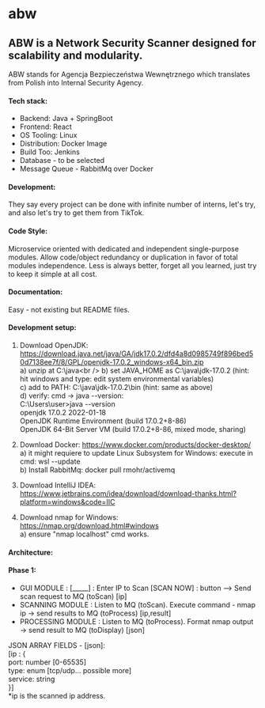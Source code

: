 # abw
<h2>ABW is a Network Security Scanner designed for scalability and modularity.</h2>

ABW stands for Agencja Bezpieczeństwa Wewnętrznego which translates from Polish into Internal Security Agency.

<h4>Tech stack:</h4>

<ul>
   <li>Backend: Java + SpringBoot</li>
<li>Frontend: React</li>
<li>OS Tooling: Linux</li>
<li>Distribution: Docker Image</li>
<li>Build Too: Jenkins</li>
<li>Database - to be selected</li>
<li>Message Queue - RabbitMq over Docker</li>
</ul>

<h4>Development:</h4>

They say every project can be done with infinite number of interns, let's try, and also let's try to get them from TikTok.

<h4>Code Style:</h4>

Microservice oriented with dedicated and independent single-purpose modules.
Allow code/object redundancy or duplication in favor of total modules independence.
Less is always better, forget all you learned, just try to keep it simple at all cost.

<h4>Documentation:</h4>

Easy - not existing but README files.

<h4>Development setup:</h4>

1. Download OpenJDK: https://download.java.net/java/GA/jdk17.0.2/dfd4a8d0985749f896bed50d7138ee7f/8/GPL/openjdk-17.0.2_windows-x64_bin.zip<br />
   a) unzip at C:\java\<br />
   b) set JAVA_HOME as C:\java\jdk-17.0.2 (hint: hit windows and type: edit system environmental variables)<br />
   c) add to PATH: C:\java\jdk-17.0.2\bin (hint: same as above)<br />
   d) verify: cmd -> java --version:<br />
   C:\Users\user>java --version<br />
  openjdk 17.0.2 2022-01-18<br />
  OpenJDK Runtime Environment (build 17.0.2+8-86)<br />
  OpenJDK 64-Bit Server VM (build 17.0.2+8-86, mixed mode, sharing)<br />
   
2. Download Docker: https://www.docker.com/products/docker-desktop/<br />
   a) it might requiere to update Linux Subsystem for Windows: execute in cmd: wsl --update<br />
   b) Install RabbitMq: docker pull rmohr/activemq <br />
3. Download IntelliJ IDEA: https://www.jetbrains.com/idea/download/download-thanks.html?platform=windows&code=IIC<br />
4. Download nmap for Windows: https://nmap.org/download.html#windows<br />
   a) ensure "nmap localhost" cmd works.<br />
   
<h4>Architecture:</h4>

<h4>Phase 1:</h4>

<ul>
<li>GUI MODULE <React + Java>: [_____] : Enter IP to Scan [SCAN NOW] : button --> Send scan request to MQ (toScan) [ip]</li>

<li>SCANNING MODULE <Java> : Listen to MQ (toScan). Execute command - nmap ip -> send results to MQ (toProcess) [ip,result]</li>

<li>PROCESSING MODULE <Java> : Listen to MQ (toProcess). Format nmap output -> send result to MQ (toDisplay) [json]</li>
   </ul>

JSON ARRAY FIELDS - [json]:<br />
[ip : { <br />
port: number [0-65535] <br />
type: enum [tcp/udp... possible more] <br />
service: string <br />
}] <br />
*ip is the scanned ip address. <br />

